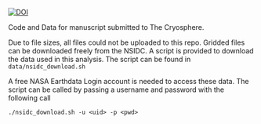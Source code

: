[![DOI](https://zenodo.org/badge/DOI/10.5281/zenodo.14592408.svg)](https://doi.org/10.5281/zenodo.14592408)

Code and Data for manuscript submitted to The Cryosphere.

Due to file sizes, all files could not be uploaded to this repo.
Gridded files can be downloaded freely from the NSIDC. A script is provided to download the data used in this analysis. The script can be found in `data/nsidc_download.sh`

A free NASA Earthdata Login account is needed to access these data.
The script can be called by passing a username and password with the following call


```./nsidc_download.sh -u <uid> -p <pwd>```
